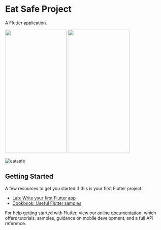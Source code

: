 # Eat Safe Project

A Flutter application.

<img src="https://user-images.githubusercontent.com/71315238/98944740-845b8d00-2517-11eb-9222-abd7fad6b765.jpg" width="200" height="400" />   <img src="https://user-images.githubusercontent.com/71315238/98946160-89214080-2519-11eb-9855-30505b6f8220.jpg" width="200" height="400" />    

![eatsafe](https://user-images.githubusercontent.com/71315238/102816923-d20bc500-43f4-11eb-81e5-487641c8499f.gif)



## Getting Started

A few resources to get you started if this is your first Flutter project:

- [Lab: Write your first Flutter app](https://flutter.dev/docs/get-started/codelab)
- [Cookbook: Useful Flutter samples](https://flutter.dev/docs/cookbook)

For help getting started with Flutter, view our
[online documentation](https://flutter.dev/docs), which offers tutorials,
samples, guidance on mobile development, and a full API reference.

